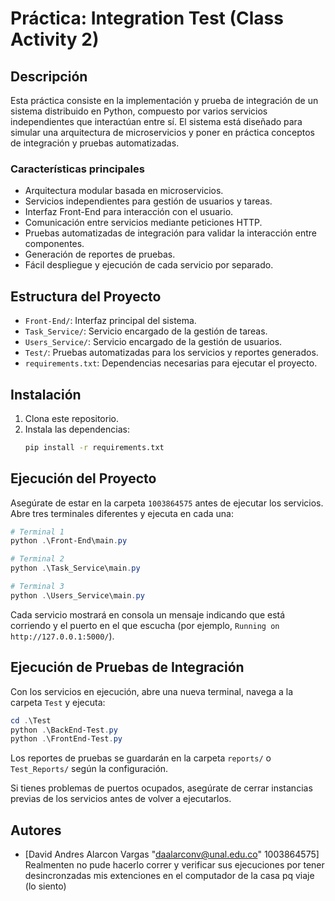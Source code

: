 # Práctica: Integration Test (Class Activity 2)

## Descripción
Esta práctica consiste en la implementación y prueba de integración de un sistema distribuido en Python, compuesto por varios servicios independientes que interactúan entre sí. El sistema está diseñado para simular una arquitectura de microservicios y poner en práctica conceptos de integración y pruebas automatizadas.

### Características principales
- Arquitectura modular basada en microservicios.
- Servicios independientes para gestión de usuarios y tareas.
- Interfaz Front-End para interacción con el usuario.
- Comunicación entre servicios mediante peticiones HTTP.
- Pruebas automatizadas de integración para validar la interacción entre componentes.
- Generación de reportes de pruebas.
- Fácil despliegue y ejecución de cada servicio por separado.

## Estructura del Proyecto
- `Front-End/`: Interfaz principal del sistema.
- `Task_Service/`: Servicio encargado de la gestión de tareas.
- `Users_Service/`: Servicio encargado de la gestión de usuarios.
- `Test/`: Pruebas automatizadas para los servicios y reportes generados.
- `requirements.txt`: Dependencias necesarias para ejecutar el proyecto.

## Instalación
1. Clona este repositorio.
2. Instala las dependencias:
   ```bash
   pip install -r requirements.txt
   ```

## Ejecución del Proyecto
Asegúrate de estar en la carpeta `1003864575` antes de ejecutar los servicios. Abre tres terminales diferentes y ejecuta en cada una:

```powershell
# Terminal 1
python .\Front-End\main.py

# Terminal 2
python .\Task_Service\main.py

# Terminal 3
python .\Users_Service\main.py
```

Cada servicio mostrará en consola un mensaje indicando que está corriendo y el puerto en el que escucha (por ejemplo, `Running on http://127.0.0.1:5000/`).

## Ejecución de Pruebas de Integración
Con los servicios en ejecución, abre una nueva terminal, navega a la carpeta `Test` y ejecuta:

```powershell
cd .\Test
python .\BackEnd-Test.py
python .\FrontEnd-Test.py
```

Los reportes de pruebas se guardarán en la carpeta `reports/` o `Test_Reports/` según la configuración.

Si tienes problemas de puertos ocupados, asegúrate de cerrar instancias previas de los servicios antes de volver a ejecutarlos.

## Autores
- [David Andres Alarcon Vargas "daalarconv@unal.edu.co" 1003864575]
Realmenten no pude hacerlo correr y verificar sus ejecuciones por tener desincronzadas mis extenciones en el computador de la casa pq viaje (lo siento)